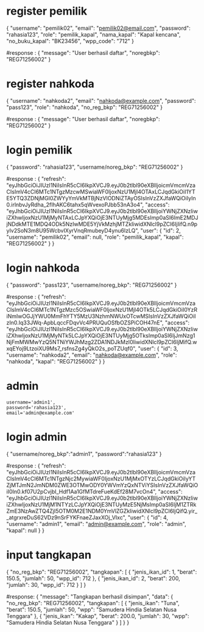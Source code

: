 # register pemilik #
{
  "username": "pemilik02",
  "email": "pemilik02@email.com",
  "password": "rahasia123",
  "role": "pemilik_kapal",
  "nama_kapal": "Kapal kencana",
  "no_buku_kapal": "BK23456",
  "wpp_code": "712"
}

#response : {
    "message": "User berhasil daftar",
    "noregbkp": "REG71256002"
}

# register nahkoda #

{
    "username": "nahkoda2",
    "email": "nahkoda@example.com",
    "password": "pass123",
    "role": "nahkoda",
    "no_reg_bkp": "REG71256002"
}

#response : {
    "message": "User berhasil daftar",
    "noregbkp": "REG71256002"
}

# login pemilik # 

{
    "password": "rahasia123",
    "username/noreg_bkp": "REG71256002"
}

#response : {
    "refresh": "eyJhbGciOiJIUzI1NiIsInR5cCI6IkpXVCJ9.eyJ0b2tlbl90eXBlIjoicmVmcmVzaCIsImV4cCI6MTc1NTgzMzcwMSwiaWF0IjoxNzU1MjI4OTAxLCJqdGkiOiI1YTE5YTQ3ZDNjMGI0ZWYyYmVkMTBjNzVlODNiZTAyOSIsInVzZXJfaWQiOiIyIn0.irlnbvJyRdha_2fIhAKC6tahx5qWvexoPJbb53nA3o4",
    "access": "eyJhbGciOiJIUzI1NiIsInR5cCI6IkpXVCJ9.eyJ0b2tlbl90eXBlIjoiYWNjZXNzIiwiZXhwIjoxNzU1MjMyNTAxLCJpYXQiOjE3NTUyMjg5MDEsImp0aSI6ImE2MDJjNDdkMTE1MDQ4ODk5NzIwMDE5YjVkMzhjMTZkIiwidXNlcl9pZCI6IjIifQ.n9pyIv2SoN3m8U95WcbvIXyrVnqRmubeyD4ynu6lzLQ",
    "user": {
        "id": 2,
        "username": "pemilik02",
        "email": null,
        "role": "pemilik_kapal",
        "kapal": "REG71256002"
    }
}

# login nahkoda # 

{
    "password": "pass123",
    "username/noreg_bkp": "REG71256002"
}

#response : {
    "refresh": "eyJhbGciOiJIUzI1NiIsInR5cCI6IkpXVCJ9.eyJ0b2tlbl90eXBlIjoicmVmcmVzaCIsImV4cCI6MTc1NTgzMzc5OSwiaWF0IjoxNzU1MjI4OTk5LCJqdGkiOiI0YzRiNmIwOGJjYWU0MmFhYTY5MzU3NzhmNWUxOTcwMSIsInVzZXJfaWQiOiIzIn0.Iq33JWq-ApbLqccFDqvVc4PRUQuOSfbOZSPiCOH47nE",
    "access": "eyJhbGciOiJIUzI1NiIsInR5cCI6IkpXVCJ9.eyJ0b2tlbl90eXBlIjoiYWNjZXNzIiwiZXhwIjoxNzU1MjMyNTk5LCJpYXQiOjE3NTUyMjg5OTksImp0aSI6IjJmNzg1NjFmMWMwYzQ5NTNiYWJhMzg2ZDA1NDJkMzI0IiwidXNlcl9pZCI6IjMifQ.wxqEYoj9LtzoiXU9Ms7_rsfnsZg4yQkO2s_poTZUqf0",
    "user": {
        "id": 3,
        "username": "nahkoda2",
        "email": "nahkoda@example.com",
        "role": "nahkoda",
        "kapal": "REG71256002"
    }
}

# admin # 

    username='admin1',
    password='rahasia123',
    email='admin@example.com'

# login admin # 
{
    "username/noreg_bkp":"admin1",
    "password":"rahasia123"
}

#response : {
    "refresh": "eyJhbGciOiJIUzI1NiIsInR5cCI6IkpXVCJ9.eyJ0b2tlbl90eXBlIjoicmVmcmVzaCIsImV4cCI6MTc1NTgzNjc2MywiaWF0IjoxNzU1MjMxOTYzLCJqdGkiOiIyYTZjMTJmN2JmNDM0ZWE3OTMwODY0YWVmYzQxNTViYSIsInVzZXJfaWQiOiI0In0.kf07U2pCvjbI_Hdf1Aa1GfMTdreFueKdEf28M7vcOn4",
    "access": "eyJhbGciOiJIUzI1NiIsInR5cCI6IkpXVCJ9.eyJ0b2tlbl90eXBlIjoiYWNjZXNzIiwiZXhwIjoxNzU1MjM1NTYzLCJpYXQiOjE3NTUyMzE5NjMsImp0aSI6IjM1ZTRkZmE3NzAwZTQ4ZjI5OTM0M2E1NDM0YmVlZGZkIiwidXNlcl9pZCI6IjQifQ.yir__atgrxreDuS62VDz9nSrFYKFnaeZJaxXOj_VIxc",
    "user": {
        "id": 4,
        "username": "admin1",
        "email": "admin@example.com",
        "role": "admin",
        "kapal": null
    }
}


# input tangkapan # 
{
  "no_reg_bkp": "REG71256002",
  "tangkapan": [
    {
      "jenis_ikan_id": 1,
      "berat": 150.5,
      "jumlah": 50,
      "wpp_id": 712
    },
    {
      "jenis_ikan_id": 2,
      "berat": 200,
      "jumlah": 30,
      "wpp_id": 712
    }
  ]
}


#response: {
    "message": "Tangkapan berhasil disimpan",
    "data": {
        "no_reg_bkp": "REG71256002",
        "tangkapan": [
            {
                "jenis_ikan": "Tuna",
                "berat": 150.5,
                "jumlah": 50,
                "wpp": "Samudera Hindia Selatan Nusa Tenggara"
            },
            {
                "jenis_ikan": "Kakap",
                "berat": 200.0,
                "jumlah": 30,
                "wpp": "Samudera Hindia Selatan Nusa Tenggara"
            }
        ]
    }
}